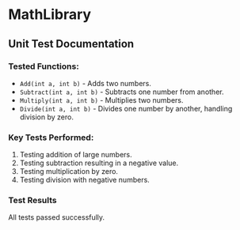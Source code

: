 # MathLibrary

## Unit Test Documentation

### Tested Functions:

- `Add(int a, int b)` - Adds two numbers.
- `Subtract(int a, int b)` - Subtracts one number from another.
- `Multiply(int a, int b)` - Multiplies two numbers.
- `Divide(int a, int b)` - Divides one number by another, handling division by zero.

### Key Tests Performed:

1. Testing addition of large numbers.
2. Testing subtraction resulting in a negative value.
3. Testing multiplication by zero.
4. Testing division with negative numbers.

### Test Results

All tests passed successfully.

